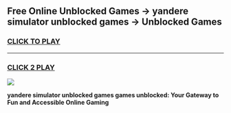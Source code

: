 
## Free Online Unblocked Games → yandere simulator unblocked games → Unblocked Games
<h3>
<a href="https://premium.freeplayer.one?title=yandere_simulator_unblocked_games&ref=21F">CLICK TO PLAY</a></h3>
<hr>

<h3>
<a href="https://premium.freeplayer.one?title=yandere_simulator_unblocked_games&ref=21F">CLICK 2 PLAY</a>
  
</h3>

<a href="https://premium.freeplayer.one?title=yandere_simulator_unblocked_games&ref=21F/"><img src="https://clearcache.store/games.png"></a>


**yandere simulator unblocked games games unblocked: Your Gateway to Fun and Accessible Online Gaming**
